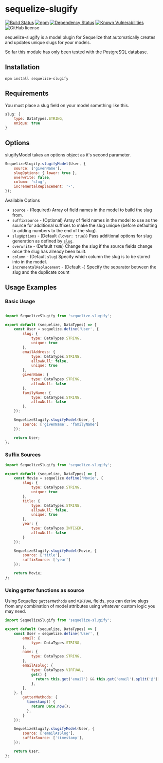 # sequelize-slugify
[![Build Status](https://travis-ci.com/jarrodconnolly/sequelize-slugify.svg?branch=master)](https://travis-ci.com/jarrodconnolly/sequelize-slugify) [![npm](https://img.shields.io/npm/v/sequelize-slugify.svg)](https://www.npmjs.com/package/sequelize-slugify) [![Dependency Status](https://david-dm.org/jarrodconnolly/sequelize-slugify.svg)](https://david-dm.org/jarrodconnolly/sequelize-slugify) [![Known Vulnerabilities](https://snyk.io/test/github/jarrodconnolly/sequelize-slugify/badge.svg?targetFile=package.json)](https://snyk.io/test/github/jarrodconnolly/sequelize-slugify?targetFile=package.json) ![GitHub license](https://img.shields.io/github/license/jarrodconnolly/sequelize-slugify.svg)

sequelize-slugify is a model plugin for Sequelize that automatically creates and updates unique slugs for your models.

So far this module has only been tested with the PostgreSQL database.

## Installation

`npm install sequelize-slugify`

## Requirements

You must place a slug field on your model something like this.

```javascript
slug: {
    type: DataTypes.STRING,
    unique: true
}
```
## Options

slugifyModel takes an options object as it's second parameter.

```javascript
SequelizeSlugify.slugifyModel(User, {
    source: ['givenName'],
    slugOptions: { lower: true },
    overwrite: false,
    column: 'slug',
    incrementalReplacement: '-',
});

```
Available Options

- `source` - (Required) Array of field names in the model to build the slug from.
- `suffixSource` - (Optional) Array of field names in the model to use as the source for additional suffixes to make the slug unique (before defaulting to adding numbers to the end of the slug).
- `slugOptions` - (Default `{lower: true}`) Pass additional options for slug generation as defined by [`slug`](https://github.com/dodo/node-slug).
- `overwrite` - (Default `TRUE`) Change the slug if the source fields change once the slug has already been built.
- `column` - (Default `slug`) Specify which column the slug is to be stored into in the model.
- `incrementalReplacement` - (Default `-`) Specify the separator between the slug and the duplicate count
## Usage Examples

### Basic Usage

```javascript

import SequelizeSlugify from 'sequelize-slugify';

export default (sequelize, DataTypes) => {
    const User = sequelize.define('User', {
        slug: {
            type: DataTypes.STRING,
            unique: true
        },
        emailAddress: {
            type: DataTypes.STRING,
            allowNull: false,
            unique: true
        },
        givenName: {
            type: DataTypes.STRING,
            allowNull: false
        },
        familyName: {
            type: DataTypes.STRING,
            allowNull: false
        },
    });

    SequelizeSlugify.slugifyModel(User, {
        source: ['givenName', 'familyName']
    });

    return User;
};
```

### Suffix Sources

```javascript
import SequelizeSlugify from 'sequelize-slugify';

export default (sequelize, DataTypes) => {
    const Movie = sequelize.define('Movie', {
        slug: {
            type: DataTypes.STRING,
            unique: true
        },
        title: {
            type: DataTypes.STRING,
            allowNull: false,
            unique: true
        },
        year: {
            type: DataTypes.INTEGER,
            allowNull: false
        }
    });

    SequelizeSlugify.slugifyModel(Movie, {
        source: ['title'],
        suffixSource: ['year']
    });

    return Movie;
};

```

### Using getter functions as source

Using Sequelize `getterMethods` and `VIRTUAL` fields, you can derive slugs from any combination of model attributes using whatever custom logic you may need.

```javascript
import SequelizeSlugify from 'sequelize-slugify';

export default (sequelize, DataTypes) => {
    const User = sequelize.define('User', {
        email: {
            type: DataTypes.STRING,
        },
        name: {
            type: DataTypes.STRING,
        },
        emailAsSlug: {
            type: DataTypes.VIRTUAL,
            get() {
              return this.get('email') && this.get('email').split('@')[0].replace('.', '-');
            },
        },
    }, {
        getterMethods: {
          timestamp() {
            return Date.now();
          },
        }
    });

    SequelizeSlugify.slugifyModel(User, {
        source: ['emailAsSlug'],
        suffixSource: ['timestamp'],
    });

    return User;
};
```
